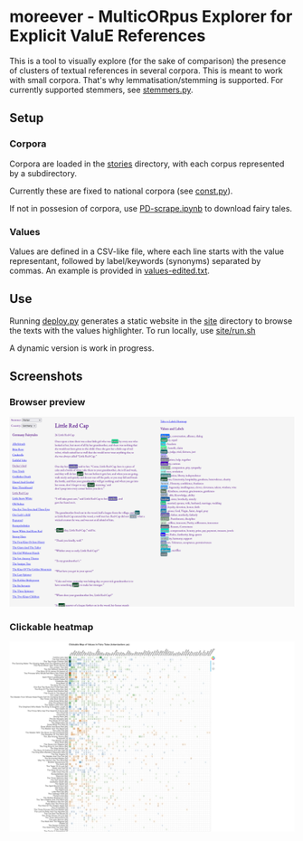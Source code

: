 # moreever - MulticORpus Explorer for Explicit ValuE References

This is a tool to visually explore (for the sake of comparison) the presence of clusters of textual references in several corpora.
This is meant to work with small corpora. That's why lemmatisation/stemming is supported. For currently supported stemmers, see [stemmers.py](stemmers.py).

## Setup
### Corpora
Corpora are loaded in the [stories](stories/) directory, with each corpus represented by a subdirectory.

Currently these are fixed to national corpora (see [const.py](const.py)).

If not in possesion of corpora, use [PD-scrape.ipynb](PD-scrape.ipynb) to download fairy tales.

### Values

Values are defined in a CSV-like file, where each line starts with the value representant, followed by label/keywords (synonyms) separated by commas. An example is provided in [values-edited.txt](values-edited.txt).

## Use
Running [deploy.py](deploy.py) generates a static website in the [site](site/) directory to browse the texts with the values highlighter. To run locally, use [site/run.sh](site/run.sh)

A dynamic version is work in progress.
## Screenshots

### Browser preview
![Browser preview](docs/browser.png "Browser preview")

### Clickable heatmap
![Clickable heatmap](docs/heatmap.png "Clickable heatmap")